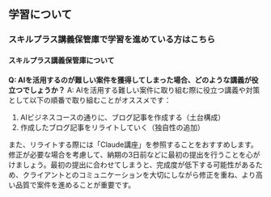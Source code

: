 ## 学習について
### スキルプラス講義保管庫で学習を進めている方はこちら

#### スキルプラス講義保管庫について

**Q: AIを活用するのが難しい案件を獲得してしまった場合、どのような講義が役立つでしょうか？**
A: AIを活用する難しい案件に取り組む際に役立つ講義や対策として以下の順番で取り組むことがオススメです：
1. AIビジネスコースの通りに、ブログ記事を作成する（土台構成）
2. 作成したブログ記事をリライトしていく（独自性の追加）

また、リライトする際には「Claude講座」を参照することをおすすめします。修正が必要な場合を考慮して、納期の3日前などに最初の提出を行うことを心がけましょう。最初の提出に合わせてしまうと、完成度が低下する可能性があるため、クライアントとのコミュニケーションを大切にしながら修正を重ね、より高い品質で案件を進めることが重要です。
